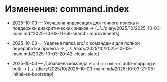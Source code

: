 # Изменения: command.index

- 2025-10-03 — Улучшена индексация для точного поиска и поддержки диакритических знаков → [../../diary/2025/10/2025-10-03-main.md#2025-10-03-11-59-search-improvements]
- 2025-10-03 — Удалена папка src/ с командами для полной переработки проекта → [../../diary/2025/10/2025-10-03-main.md#2025-10-03-20-42-clean-slate]

- 2025-10-03 — Добавлена команда `elastic:index` с auto-mapping и bulk → [../../diary/2025/10/2025-10-03-main.md#2025-10-03-21-05-initial-es-bootstrap]

